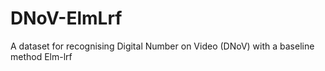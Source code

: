 # DNoV-ElmLrf
A dataset for recognising Digital Number on Video (DNoV) with a baseline method Elm-lrf
